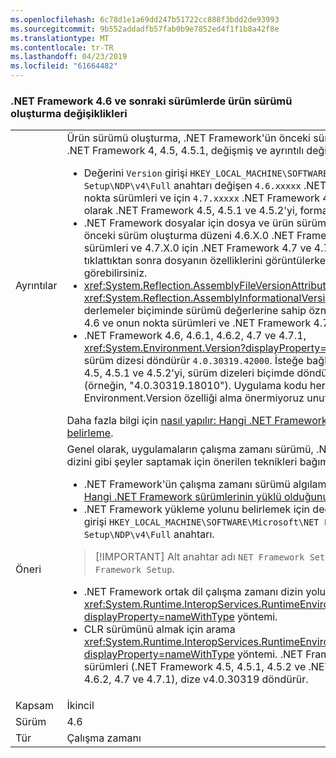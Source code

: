 ```yaml
---
ms.openlocfilehash: 6c78d1e1a69dd247b51722cc888f3bdd2de93993
ms.sourcegitcommit: 9b552addadfb57fab0b9e7852ed4f1f1b8a42f8e
ms.translationtype: MT
ms.contentlocale: tr-TR
ms.lasthandoff: 04/23/2019
ms.locfileid: "61664482"
---
```

### <a name="product-versioning-changes-in-the-net-framework-46-and-later-versions"></a>.NET Framework 4.6 ve sonraki sürümlerde ürün sürümü oluşturma değişiklikleri

|   |   |
|---|---|
|Ayrıntılar|Ürün sürümü oluşturma, .NET Framework'ün önceki sürümlerden ve özellikle de .NET Framework 4, 4.5, 4.5.1, değişmiş ve ayrıntılı değişiklikleri 4.5.2.The şunlardır:<ul><li>Değerini <code>Version</code> girişi <code>HKEY_LOCAL_MACHINE\SOFTWARE\Microsoft\NET Framework Setup\NDP\v4\Full</code> anahtarı değişen <code>4.6.xxxxx</code> .NET Framework 4.6 ve onun nokta sürümleri ve için <code>4.7.xxxxx</code> .NET Framework 4.7 ve 4.7.1. İsteğe bağlı olarak .NET Framework 4.5, 4.5.1 ve 4.5.2'yi, formatına sahip <code>4.5.xxxxx</code>.</li><li>.NET Framework dosyalar için dosya ve ürün sürümü oluşturma 4.0.30319.x önceki sürüm oluşturma düzeni 4.6.X.0 .NET Framework 4.6 ve onun nokta sürümleri ve 4.7.X.0 için .NET Framework 4.7 ve 4.7.1 değişti. Bir dosya sağ tıklattıktan sonra dosyanın özelliklerini görüntülerken, bu yeni değerleri görebilirsiniz.</li><li><xref:System.Reflection.AssemblyFileVersionAttribute> Ve <xref:System.Reflection.AssemblyInformationalVersionAttribute> Yönetilen derlemeler biçiminde sürümü değerlerine sahip öznitelikler için .NET Framework 4.6 ve onun nokta sürümleri ve .NET Framework 4.7 ve 4.7.1 4.7.X.0 4.6.X.0.</li><li>.NET Framework 4.6, 4.6.1, 4.6.2, 4.7 ve 4.7.1, <xref:System.Environment.Version?displayProperty=nameWithType> özellik sabit sürüm dizesi döndürür <code>4.0.30319.42000</code>. İsteğe bağlı olarak .NET Framework 4, 4.5, 4.5.1 ve 4.5.2'yi, sürüm dizeleri biçimde döndürür <code>4.0.30319.xxxxx</code> (örneğin, &quot;4.0.30319.18010&quot;). Uygulama kodu herhangi bir yeni bağımlılık Environment.Version özelliği alma önermiyoruz unutmayın.</li></ul>Daha fazla bilgi için [nasıl yapılır: Hangi .NET Framework sürümlerinin yüklü olduğunu belirleme](~/docs/framework/migration-guide/how-to-determine-which-versions-are-installed.md).|
|Öneri|Genel olarak, uygulamaların çalışma zamanı sürümü, .NET Framework ve yükleme dizini gibi şeyler saptamak için önerilen teknikleri bağımlı:<ul><li>.NET Framework'ün çalışma zamanı sürümü algılamak için bkz: [nasıl yapılır: Hangi .NET Framework sürümlerinin yüklü olduğunu belirleme](~/docs/framework/migration-guide/how-to-determine-which-versions-are-installed.md).</li><li>.NET Framework yükleme yolunu belirlemek için değerini kullanın. <code>InstallPath</code> girişi <code>HKEY_LOCAL_MACHINE\SOFTWARE\Microsoft\NET Framework Setup\NDP\v4\Full</code> anahtarı.</li></ul> <blockquote> [!IMPORTANT] Alt anahtar adı <code>NET Framework Setup</code>değil <code>.NET Framework Setup</code>.</blockquote> <ul><li>.NET Framework ortak dil çalışma zamanı dizin yolu belirlemek için çağrı <xref:System.Runtime.InteropServices.RuntimeEnvironment.GetRuntimeDirectory?displayProperty=nameWithType> yöntemi.</li><li>CLR sürümünü almak için arama <xref:System.Runtime.InteropServices.RuntimeEnvironment.GetSystemVersion?displayProperty=nameWithType> yöntemi. .NET Framework 4 ve onun nokta sürümleri (.NET Framework 4.5, 4.5.1, 4.5.2 ve .NET Framework 4.6, 4.6.1, 4.6.2, 4.7 ve 4.7.1), dize v4.0.30319 döndürür.</li></ul>|
|Kapsam|İkincil|
|Sürüm|4.6|
|Tür|Çalışma zamanı|
